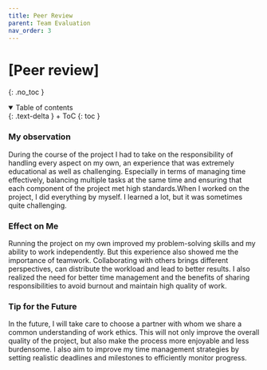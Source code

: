 ```yaml
---
title: Peer Review
parent: Team Evaluation
nav_order: 3
---
```



# [Peer review]
{: .no_toc }

<details open markdown="block">
{: .text-delta }
<summary>Table of contents</summary>
+ ToC
{: toc }
</details>



### My observation

During the course of the project I had to take on the responsibility of handling every aspect on my own, an experience that was extremely educational as well as challenging. Especially in terms of managing time effectively, balancing multiple tasks at the same time and ensuring that each component of the project met high standards.When I worked on the project, I did everything by myself. I learned a lot, but it was sometimes quite challenging. 

### Effect on Me
Running the project on my own improved my problem-solving skills and my ability to work independently. But this experience also showed me the importance of teamwork. Collaborating with others brings different perspectives, can distribute the workload and lead to better results. I also realized the need for better time management and the benefits of sharing responsibilities to avoid burnout and maintain high quality of work.

### Tip for the Future
In the future, I will take care to choose a partner with whom we share a common understanding of work ethics. This will not only improve the overall quality of the project, but also make the process more enjoyable and less burdensome. I also aim to improve my time management strategies by setting realistic deadlines and milestones to efficiently monitor progress. 

